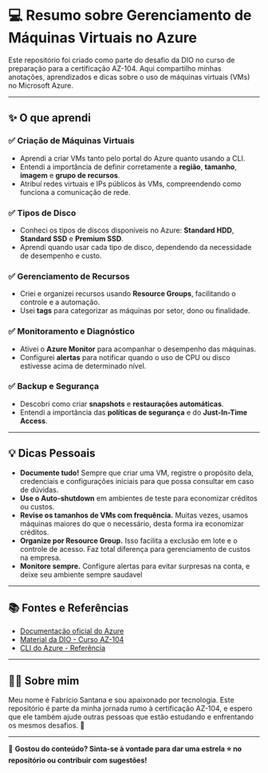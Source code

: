 # 💻 Resumo sobre Gerenciamento de Máquinas Virtuais no Azure

Este repositório foi criado como parte do desafio da DIO no curso de preparação para a certificação AZ-104. Aqui compartilho minhas anotações, aprendizados e dicas sobre o uso de máquinas virtuais (VMs) no Microsoft Azure.

---

## ✨ O que aprendi

### ✅ Criação de Máquinas Virtuais
- Aprendi a criar VMs tanto pelo portal do Azure quanto usando a CLI.
- Entendi a importância de definir corretamente a **região**, **tamanho**, **imagem** e **grupo de recursos**.
- Atribuí redes virtuais e IPs públicos às VMs, compreendendo como funciona a comunicação de rede.

### ✅ Tipos de Disco
- Conheci os tipos de discos disponíveis no Azure: **Standard HDD**, **Standard SSD** e **Premium SSD**.
- Aprendi quando usar cada tipo de disco, dependendo da necessidade de desempenho e custo.

### ✅ Gerenciamento de Recursos
- Criei e organizei recursos usando **Resource Groups**, facilitando o controle e a automação.
- Usei **tags** para categorizar as máquinas por setor, dono ou finalidade.

### ✅ Monitoramento e Diagnóstico
- Ativei o **Azure Monitor** para acompanhar o desempenho das máquinas.
- Configurei **alertas** para notificar quando o uso de CPU ou disco estivesse acima de determinado nível.

### ✅ Backup e Segurança
- Descobri como criar **snapshots** e **restaurações automáticas**.
- Entendi a importância das **políticas de segurança** e do **Just-In-Time Access**.

---

## 💡 Dicas Pessoais

- **Documente tudo!** Sempre que criar uma VM, registre o propósito dela, credenciais e configurações iniciais para que possa consultar em caso de dúvidas.
- **Use o Auto-shutdown** em ambientes de teste para economizar créditos ou custos.
- **Revise os tamanhos de VMs com frequência.** Muitas vezes, usamos máquinas maiores do que o necessário, desta forma ira economizar créditos.
- **Organize por Resource Group.** Isso facilita a exclusão em lote e o controle de acesso. Faz total diferença para gerenciamento de custos na empresa.
- **Monitore sempre.** Configure alertas para evitar surpresas na conta, e deixe seu ambiente sempre saudavel

---

## 📚 Fontes e Referências

- [Documentação oficial do Azure](https://learn.microsoft.com/pt-br/azure/virtual-machines/)
- [Material da DIO - Curso AZ-104](https://web.dio.me/track/microsoft-az-104-certification)
- [CLI do Azure - Referência](https://learn.microsoft.com/pt-br/cli/azure/)

---

## 🙋‍♂️ Sobre mim

Meu nome é Fabrício Santana e sou apaixonado por tecnologia.
Este repositório é parte da minha jornada rumo à certificação AZ-104, e espero que ele também ajude outras pessoas que estão estudando e enfrentando os mesmos desafios. 🚀

---

📌 **Gostou do conteúdo? Sinta-se à vontade para dar uma estrela ⭐ no repositório ou contribuir com sugestões!**

